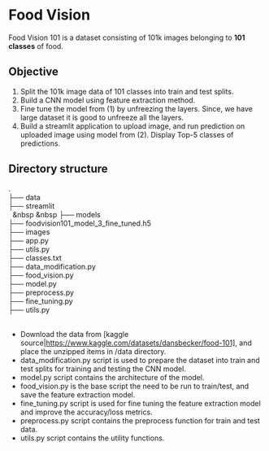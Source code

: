 # Food Vision
Food Vision 101 is a dataset consisting of 101k images belonging to **101 classes** of food.

## Objective
1. Split the 101k image data of 101 classes into train and test splits.
2. Build a CNN model using feature extraction method.
3. Fine tune the model from (1) by unfreezing the layers. Since, we have large dataset it is good to unfreeze all the layers.
4. Build a streamlit application to upload image, and run prediction on uploaded image using model from (2). Display Top-5 classes of predictions.

## Directory structure
.<br>
├── data<br>
├── streamlit<br>
&nbsp; &nbsp &nbsp    ├── models<br>
        ├── foodvision101_model_3_fine_tuned.h5<br>
    ├── images<br>
    ├── app.py<br>
    ├── utils.py<br>
    ├── classes.txt<br>
├── data_modification.py<br>
├── food_vision.py<br>
├── model.py<br>
├── preprocess.py<br>
├── fine_tuning.py<br>
├── utils.py<br>
<br>
- Download the data from [kaggle source|https://www.kaggle.com/datasets/dansbecker/food-101], and place the unzipped items in /data directory.
- data_modification.py script is used to prepare the dataset into train and test splits for training and testing the CNN model.
- model.py script contains the architecture of the model.
- food_vision.py is the base script the need to be run to train/test, and save the feature extraction model.
- fine_tuning.py script is used for fine tuning the feature extraction model and improve the accuracy/loss metrics.
- preprocess.py script contains the preprocess function for train and test data.
- utils.py script contains the utility functions.
